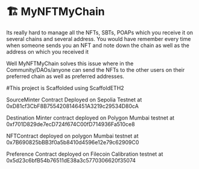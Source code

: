 # 🏗 MyNFTMyChain

Its really hard to manage all the NFTs, SBTs, POAPs which you receive it on several chains and several address. You would have remember every time when someone sends you an NFT and note down the chain as well as the address on which you received it


Well MyNFTMyChain solves this issue where in the Community/DAOs/anyone can send the NFTs to the other users on their preferred chain as well as preferred addresses.




#This project is Scaffolded using ScaffoldETH2

SourceMinter Contract Deployed on Sepolia Testnet at 0xD81cf3CbF8B7554208146451A3219c29534D80cA

Destination Minter contract deployed on Polygon Mumbai testnet at 0xf701D829de7ecD724f674C00fD714936Fa510ce8

NFTContract deployed on polygon Mumbai testnet at 0x7B690825bBB3f0a5b8410d4596e12e79c62909C0

Preference Contract deployed on Filecoin Calibration testnet at 0x5d23c6bfB54b76511dE38a3c5770306620f35074
